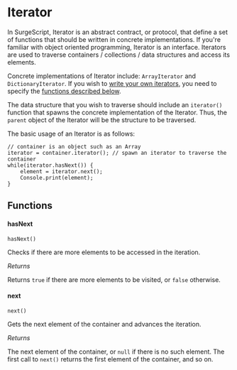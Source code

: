 Iterator
========

In SurgeScript, Iterator is an abstract contract, or protocol, that define a set of functions that should be written in concrete implementations. If you're familiar with object oriented programming, Iterator is an interface. Iterators are used to traverse containers / collections / data structures and access its elements.

Concrete implementations of Iterator include: `ArrayIterator` and `DictionaryIterator`. If you wish to [write your own iterators](../tutorials/advanced_features#iterators), you need to specify the [functions described below](#functions).

The data structure that you wish to traverse should include an `iterator()` function that spawns the concrete implementation of the Iterator. Thus, the `parent` object of the Iterator will be the structure to be traversed.

The basic usage of an Iterator is as follows:

```
// container is an object such as an Array
iterator = container.iterator(); // spawn an iterator to traverse the container
while(iterator.hasNext()) {
    element = iterator.next();
    Console.print(element);
}
```

Functions
---------

#### hasNext

`hasNext()`

Checks if there are more elements to be accessed in the iteration.

*Returns*

Returns `true` if there are more elements to be visited, or `false` otherwise.

#### next

`next()`

Gets the next element of the container and advances the iteration.

*Returns*

The next element of the container, or `null` if there is no such element. The first call to `next()` returns the first element of the container, and so on.